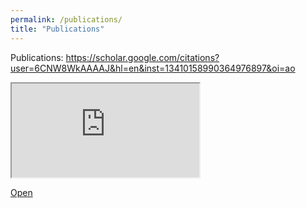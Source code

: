 ```yaml
---
permalink: /publications/
title: "Publications"
---
```


Publications: https://scholar.google.com/citations?user=6CNW8WkAAAAJ&hl=en&inst=13410158990364976897&oi=ao

<iframe src="https://scholar.google.com/citations?user=6CNW8WkAAAAJ&hl=en&inst=13410158990364976897&oi=ao" name="myFrame"></iframe>
<p><a href="https://scholar.google.com/citations?user=6CNW8WkAAAAJ&hl=en&inst=13410158990364976897&oi=ao" target="myFrame">Open</a></p>
